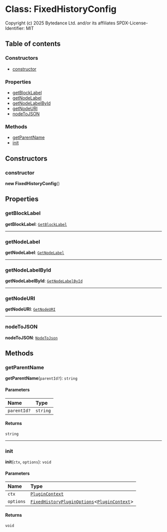 # Class: FixedHistoryConfig

Copyright (c) 2025 Bytedance Ltd. and/or its affiliates
SPDX-License-Identifier: MIT

## Table of contents

### Constructors

* [constructor](/auto-docs/fixed-layout-editor/classes/FixedHistoryConfig.md#constructor)

### Properties

* [getBlockLabel](/auto-docs/fixed-layout-editor/classes/FixedHistoryConfig.md#getblocklabel)
* [getNodeLabel](/auto-docs/fixed-layout-editor/classes/FixedHistoryConfig.md#getnodelabel)
* [getNodeLabelById](/auto-docs/fixed-layout-editor/classes/FixedHistoryConfig.md#getnodelabelbyid)
* [getNodeURI](/auto-docs/fixed-layout-editor/classes/FixedHistoryConfig.md#getnodeuri)
* [nodeToJSON](/auto-docs/fixed-layout-editor/classes/FixedHistoryConfig.md#nodetojson)

### Methods

* [getParentName](/auto-docs/fixed-layout-editor/classes/FixedHistoryConfig.md#getparentname)
* [init](/auto-docs/fixed-layout-editor/classes/FixedHistoryConfig.md#init)

## Constructors

### constructor

**new FixedHistoryConfig**()

## Properties

### getBlockLabel

**getBlockLabel**: [`GetBlockLabel`](/auto-docs/fixed-layout-editor/types/GetBlockLabel.md)

***

### getNodeLabel

**getNodeLabel**: [`GetNodeLabel`](/auto-docs/fixed-layout-editor/types/GetNodeLabel.md)

***

### getNodeLabelById

**getNodeLabelById**: [`GetNodeLabelById`](/auto-docs/fixed-layout-editor/types/GetNodeLabelById.md)

***

### getNodeURI

**getNodeURI**: [`GetNodeURI`](/auto-docs/fixed-layout-editor/types/GetNodeURI.md)

***

### nodeToJSON

**nodeToJSON**: [`NodeToJson`](/auto-docs/fixed-layout-editor/types/NodeToJson.md)

## Methods

### getParentName

**getParentName**(`parentId?`): `string`

#### Parameters

| Name | Type |
| :------ | :------ |
| `parentId?` | `string` |

#### Returns

`string`

***

### init

**init**(`ctx`, `options`): `void`

#### Parameters

| Name | Type |
| :------ | :------ |
| `ctx` | [`PluginContext`](/auto-docs/fixed-layout-editor/variables/PluginContext-1.md) |
| `options` | [`FixedHistoryPluginOptions`](/auto-docs/fixed-layout-editor/interfaces/FixedHistoryPluginOptions.md)<[`PluginContext`](/auto-docs/fixed-layout-editor/variables/PluginContext-1.md)> |

#### Returns

`void`
